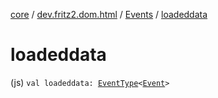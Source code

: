 [core](../../index.md) / [dev.fritz2.dom.html](../index.md) / [Events](index.md) / [loadeddata](./loadeddata.md)

# loadeddata

(js) `val loadeddata: `[`EventType`](../-event-type/index.md)`<`[`Event`](https://kotlinlang.org/api/latest/jvm/stdlib/org.w3c.dom.events/-event/index.html)`>`